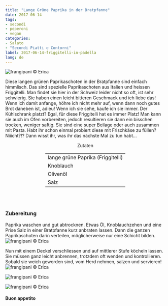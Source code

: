 ```yaml
---
title: "Lange Grüne Paprika in der Bratpfanne"
date: 2017-06-14
tags:
- secondi 
- peperoni
- vegan
categories:
- Salato
- "Secondi Piatti e Contorni"
label: 2017-06-14-friggitelli-in-padella
lang: de
---
```

![](../2017-06-14-friggitelli-in-padella/header.jpg "frangipani © Erica")

Diese langen grünen Paprikaschoten in der Bratpfanne sind einfach himmlisch. Das sind spezielle Paprikaschoten aus Italien und heissen Friggitelli. Man findet sie hier in der Schweiz leider nicht so oft, ist sehr schwierig. Sie haben einen leicht bitteren Geschmack und ich liebe das! Wenn ich damit anfange, höhre ich nicht mehr auf, wenn dann noch gutes Brot daneben ist, adieu! Wenn ich sie sehe, kaufe ich sie immer. Der Kühlschrank platzt? Egal, für diese Friggitelli hat es immer Platz! Man kann sie auch im Ofen vorbereiten, jedoch resultieren sie dann ein bisschen trocken, weniger saftig. Sie sind eine super Beilage oder auch zusammen mit Pasta. Habt ihr schon einmal probiert diese mit Frischkäse zu füllen? Niiicht?!? Dann wisst ihr, was ihr das nächste Mal zu tun habt...

<div id="wrapper" style="text-align: center">
  <div id="yourdiv" style="display: inline-block;">
    <div class="ingredients">
      <div class="ingredients-title">Zutaten</div>
      <table>
        <tbody>
          <tr>
            <td>lange grüne Paprika (Friggitelli)</td>
          </tr>
          <tr>
            <td>Knoblauch</td>
          </tr>
          <tr>
            <td>Olivenöl</td>
          </tr>
          <tr>
            <td>Salz</td>
          </tr>
        </tbody>
      </table>
      <br></br>
    </div>
  </div>
</div>


<h3>
  <font color="grey">
    <i class="fa fa-cogs"></i>
  </font> Zubereitung
</h3>

Paprika waschen und gut abtrocknen. Etwas Öl, Knoblauchzehen und eine Prise Salz in einer Bratpfanne kurz anbraten lassen. Dann die ganzen Paprikaschoten darin verteilen, möglicherweise nur eine Schicht bilden.
![](../2017-06-14-friggitelli-in-padella/padella.jpg "frangipani © Erica")

Nun mit einem Deckel verschliessen und auf mittlerer Stufe köcheln lassen. Sie müssen ganz leicht anbrennen, trotzdem oft wenden und kontrollieren. Sobald sie weich geworden sind, vom Herd nehmen, salzen und servieren!
![](../2017-06-14-friggitelli-in-padella/risultato1.jpg "frangipani © Erica")

![](../2017-06-14-friggitelli-in-padella/risultato2.jpg "frangipani © Erica")

![](../2017-06-14-friggitelli-in-padella/risultato3.jpg "frangipani © Erica")

<h4>Buon appetito
  <font color="red">
    <i class="fa fa-smile-o"></i>
  </font>
</h4>
